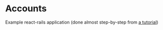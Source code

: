 # Accounts
Example react-rails application (done almost step-by-step from [a tutorial](https://www.airpair.com/reactjs/posts/reactjs-a-guide-for-rails-developers))
